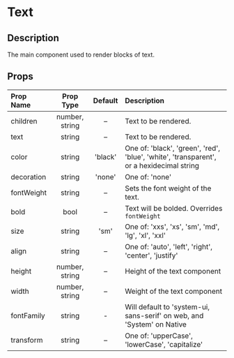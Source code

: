 # Text

## Description

The main component used to render blocks of text.

## Props

| Prop Name | Prop Type | Default | Description |
| :-------- | :-------: |  :----: |:---------- |
| children | number, string | – | Text to be rendered. |
| text | string | – | Text to be rendered. |
| color | string | 'black' | One of: 'black', 'green', 'red', 'blue', 'white', 'transparent', or a hexidecimal string |
| decoration | string | 'none' | One of: 'none' |
| fontWeight | string | – | Sets the font weight of the text. |
| bold | bool | – | Text will be bolded. Overrides `fontWeight` |
| size | string | 'sm' | One of: 'xxs', 'xs', 'sm', 'md', 'lg', 'xl', 'xxl' |
| align | string | – | One of: 'auto', 'left', 'right', 'center', 'justify' |
| height | number, string | – | Height of the text component |
| width | number, string | – | Weight of the text component |
| fontFamily | string | - | Will default to 'system-ui, sans-serif' on web, and 'System' on Native |
| transform | string | – | One of: 'upperCase', 'lowerCase', 'capitalize' |
